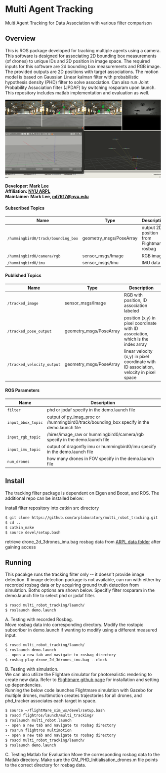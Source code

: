 # Multi Agent Tracking 
Multi Agent Tracking for Data Association with various filter comparison

## Overview
This is ROS package developed for tracking multiple agents using a camera. This software is designed for associating 2D bounding box measurements (of drones) to unique IDs and 2D position in image space. The required inputs for this software are 2d bounding box measurements and RGB image. The provided outputs are 2D positions with target associations. The motion model is based on Gaussian Linear kalman filter with probabilistic hypothesis density (PHD) filter to solve association. Can also run Joint Probability Association filter (JPDAF) by switching rosparam upon launch. This repository includes matlab implementation and evaluation as well.    

![Screenshot](doc/tracking.png)


**Developer: Mark Lee<br />
Affiliation: [NYU ARPL](https://wp.nyu.edu/arpl/)<br />
Maintainer: Mark Lee, ml7617@nyu.edu<br />**

#### Subscribed Topics
|Name|Type|Description|
|---|---|---|
|`/hummingbird0/track/bounding_box`|geometry_msgs/PoseArray|output 2D position from Flightmare rosbag|
|`/hummingbird0/camera/rgb`|sensor_msgs/Image|RGB image|
|`/hummingbird0/imu`|sensor_msgs/Imu|IMU data|position

#### Published Topics
|Name|Type|Description|
|---|---|---|
|`/tracked_image`|sensor_msgs/Image|RGB with position, ID association labeled|
|`/tracked_pose_output`|geometry_msgs/PoseArray|position (x,y) in pixel coordinate with ID association, which is the index array|
|`/tracked_velocity_output`|geometry_msgs/PoseArray|linear velocity (x,y) in pixel coordinate with ID association, velocity in pixel space|



#### ROS Parameters
|Name|Description|
|---|---|
|`filter`|phd or jpdaf specify in the demo.launch file|
|`input_bbox_topic`|output of py_imag_proc or /hummingbird0/track/bounding_box specify in the demo.launch file|
|`input_rgb_topic`|/hires/image_raw or hummingbird0/camera/rgb specify in the demo.launch file|
|`input_imu_topic`|output of dragonfly imu or hummingbird0/imu specify in the demo.launch file|
|`num_drones`|how many drones in FOV specify in the demo.launch file|


## Install
The tracking filter package is dependent on Eigen and Boost, and ROS. The additional repo can be installed below:


install filter repository into catkin src directory
```
$ git clone https://github.com/arplaboratory/multi_robot_tracking.git
$ cd ..
$ catkin_make
$ source devel/setup.bash
```

retrieve drone_2d_3drones_imu.bag rosbag data from [ARPL data folder](https://drive.google.com/drive/folders/1xc6DbgBbhABoLlvGTSrrJ1zFWL4S-ZTt?usp=sharing) after gaining access

## Running
This pacakge runs the tracking filter only -- it doesn't provide image detection. If image detection package is not available, can run with either by recorded rosbag data or by acquiring ground truth detection from simulation. Boths options are shown below. Specifiy filter rosparam in the demo.launch file to select phd or jpdaf filter. 

```
$ roscd multi_robot_tracking/launch/
$ roslaunch demo.launch
```

A. Testing with recorded Rosbag. </br>
Move rosbag data into corresponding directory. Modify the rostopic subscriber in demo.launch if wanting to modify using a different measured input.
```
$ roscd multi_robot_tracking/launch/
$ roslaunch demo.launch
-- open a new tab and navigate to rosbag directory
$ rosbag play drone_2d_3drones_imu.bag --clock 
```

B. Testing with simulation. </br>
We can also utilize the Flightare simulator for photorealistic rendering to create new data. Refer to [Flightmare github page](https://github.com/uzh-rpg/flightmare) for installation and setting up dependencies. <br />
Running the below code launches Flightmare simulation with Gazebo for multiple drones, multimotion creates trajectories for all drones, and phd_tracker associates each target in space.
```
$ source ~/flightMare_sim_ws/devel/setup.bash
$ roscd flightros/launch/multi_tracking/
$ roslaunch multi_robot.launch 
-- open a new tab and navigate to rosbag directory
$ rosrun flightros multimotion
-- open a new tab and navigate to rosbag directory
$ roscd multi_robot_tracking/launch/
$ roslaunch demo.launch
```

C. Testing Matlab for Evaluation
Move the corresponding rosbag data to the Matlab directory. Make sure the GM_PHD_Initialisation_drones.m file points to the correct directory for rosbag data. 

